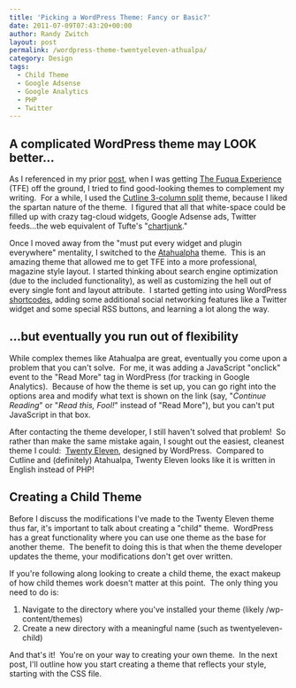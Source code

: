 ```yaml
---
title: 'Picking a WordPress Theme: Fancy or Basic?'
date: 2011-07-09T07:43:20+00:00
author: Randy Zwitch
layout: post
permalink: /wordpress-theme-twentyeleven-athualpa/
category: Design
tags:
  - Child Theme
  - Google Adsense
  - Google Analytics
  - PHP
  - Twitter
---
```

## A complicated WordPress theme may LOOK better...

As I referenced in my prior <a title="Does the World really need another web analytics blog?" href="http://randyzwitch.com/2011/07/introduction/" target="_blank">post</a>, when I was getting <a title="The Fuqua Experience" href="http://the-fuqua-experience.com" target="_blank">The Fuqua Experience</a> (TFE) off the ground, I tried to find good-looking themes to complement my writing.  For a while, I used the <a title="Cutline 3-column Theme" href="http://cutline.tubetorial.com/" target="_blank">Cutline 3-column split</a> theme, because I liked the spartan nature of the theme.  I figured that all that white-space could be filled up with crazy tag-cloud widgets, Google Adsense ads, Twitter feeds...the web equivalent of Tufte's "<a title="Business Week Chartjunk" href="http://images.businessweek.com/ss/09/06/0608_tufte/7.htm" target="_blank">chartjunk</a>."

Once I moved away from the "must put every widget and plugin everywhere" mentality, I switched to the <a title="Atahualpa theme" href="http://wordpress.bytesforall.com/?p=102" target="_blank">Atahualpha</a> theme.  This is an amazing theme that allowed me to get TFE into a more professional, magazine style layout. I started thinking about search engine optimization (due to the included functionality), as well as customizing the hell out of every single font and layout attribute.  I started getting into using WordPress <a title="Wordpress shortcodes" href="http://codex.wordpress.org/Shortcode" target="_blank">shortcodes</a>, adding some additional social networking features like a Twitter widget and some special RSS buttons, and learning a lot along the way.



## ...but eventually you run out of flexibility

While complex themes like Atahualpa are great, eventually you come upon a problem that you can't solve.  For me, it was adding a JavaScript "onclick" event to the "Read More" tag in WordPress (for tracking in Google Analytics).  Because of how the theme is set up, you can go right into the options area and modify what text is shown on the link (say, "_Continue Reading_" or "_Read this, Fool!_" instead of "Read More"), but you can't put JavaScript in that box.





After contacting the theme developer, I still haven't solved that problem!  So rather than make the same mistake again, I sought out the easiest, cleanest theme I could:  [Twenty Eleven](http://theme.wordpress.com/themes/twentyeleven/ "Twenty Eleven"), designed by WordPress.  Compared to Cutline and (definitely) Atahualpa, Twenty Eleven looks like it is written in English instead of PHP!

## Creating a Child Theme

Before I discuss the modifications I've made to the Twenty Eleven theme thus far, it's important to talk about creating a "child" theme.  WordPress has a great functionality where you can use one theme as the base for another theme.  The benefit to doing this is that when the theme developer updates the theme, your modifications don't get over written.

If you're following along looking to create a child theme, the exact makeup of how child themes work doesn't matter at this point.  The only thing you need to do is:

  1. Navigate to the directory where you've installed your theme (likely /wp-content/themes)
  2. Create a new directory with a meaningful name (such as twentyeleven-child)

And that's it!  You're on your way to creating your own theme.  In the next post, I'll outline how you start creating a theme that reflects your style, starting with the CSS file.
